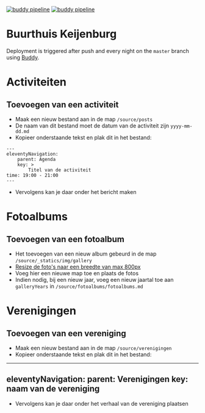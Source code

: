 [![buddy pipeline](https://app.buddy.works/gngr/buurthuiskeijenburg/pipelines/pipeline/239412/badge.svg?token=d3d72e8827c58169036184d335bee7d2428430b826818c01148feec9d41db0f6 "buddy manual pipeline")](https://app.buddy.works/gngr/buurthuiskeijenburg/pipelines/pipeline/239412) [![buddy pipeline](https://app.buddy.works/gngr/buurthuiskeijenburg/pipelines/pipeline/240017/badge.svg?token=d3d72e8827c58169036184d335bee7d2428430b826818c01148feec9d41db0f6 "buddy automatic pipeline")](https://app.buddy.works/gngr/buurthuiskeijenburg/pipelines/pipeline/240017)

# Buurthuis Keijenburg

Deployment is triggered after push and every night on the `master` branch using [Buddy](https://app.buddy.works).

# Activiteiten
## Toevoegen van een activiteit

- Maak een nieuw bestand aan in de map `/source/posts`
- De naam van dit bestand moet de datum van de activiteit zijn `yyyy-mm-dd.md`
- Kopieer onderstaande tekst en plak dit in het bestand:
```
---
eleventyNavigation:
    parent: Agenda
    key: >
        Titel van de activiteit
time: 19:00 - 21:00
---
```
- Vervolgens kan je daar onder het bericht maken

# Fotoalbums
## Toevoegen van een fotoalbum

- Het toevoegen van een nieuw album gebeurd in de map `/source/_statics/img/gallery`
- [Resize de foto's naar een breedte van max 800px](https://bulkresizephotos.com/en?resize_type=width&resize_value=800)
- Voeg hier een nieuwe map toe en plaats de fotos
- Indien nodig, bij een nieuw jaar, voeg een nieuw jaartal toe aan `galleryYears` in `/source/fotoalbums/fotoalbums.md`


# Verenigingen
## Toevoegen van een vereniging

- Maak een nieuw bestand aan in de map `/source/verenigingen`
- Kopieer onderstaande tekst en plak dit in het bestand:
---
eleventyNavigation:
    parent: Verenigingen
    key: naam van de vereniging
---
- Vervolgens kan je daar onder het verhaal van de vereniging plaatsen

